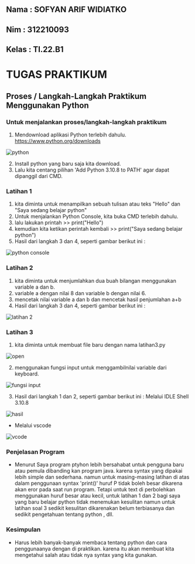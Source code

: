 Nama    : SOFYAN ARIF WIDIATKO
--------------------------------------------------------------
Nim     : 312210093
--------------------------------------------------------------
Kelas   : TI.22.B1
--------------------------------------------------------------


<h1> TUGAS PRAKTIKUM </h1>
    <h2> Proses / Langkah-Langkah Praktikum Menggunakan Python </h2>


### Untuk menjalankan proses/langkah-langkah praktikum
1.  Mendownload aplikasi Python terlebih dahulu. https://www.python.org/downloads

![python](https://user-images.githubusercontent.com/79274212/196760522-d7e2d382-193a-43c4-b19e-f5560a7845bd.PNG)

2.  Install python yang baru saja kita download.
3.  Lalu kita centang pilihan 'Add Python 3.10.8 to PATH' agar dapat dipanggil dari CMD.

### Latihan 1
1.  kita diminta untuk menampilkan sebuah tulisan atau teks "Hello" dan "Saya sedang belajar python"
2.  Untuk menjalankan Python Console, kita buka CMD terlebih dahulu.
3.  lalu lakukan printah >> print("Hello")
4.  kemudian kita ketikan perintah kembali >> print("Saya sedang belajar python")
5.  Hasil dari langkah 3 dan 4, seperti gambar berikut ini :

![python console](https://user-images.githubusercontent.com/79274212/196760520-48f96b58-f932-40ed-8392-737556a4bcc6.PNG)

### Latihan 2
1.  kita diminta untuk menjumlahkan dua buah bilangan menggunakan variable a dan b.
2.  variable a dengan nilai 8 dan variable b dengan nilai 6.
3.  mencetak nilai variable a dan b dan mencetak hasil penjumlahan a+b
4.  Hasil dari langkah 3 dan 4, seperti gambar berikut ini :

![latihan 2](https://user-images.githubusercontent.com/79274212/196760513-6ce1ce4d-f39a-4287-be3c-40ef137d14b0.PNG)


### Latihan 3
1.  kita diminta untuk membuat file baru dengan nama latihan3.py

![open](https://user-images.githubusercontent.com/79274212/196762650-a6af943e-1211-4737-abe3-e2a3dff1382d.PNG)

2.  menggunakan fungsi input untuk menggambilnilai variable dari keyboard.

![fungsi input](https://user-images.githubusercontent.com/79274212/196760502-60f31d9e-8417-4e49-9648-06f39f1e38eb.PNG)

3.  Hasil dari langkah 1 dan 2, seperti gambar berikut ini :
    Melalui IDLE Shell 3.10.8

![hasil](https://user-images.githubusercontent.com/79274212/196763454-a1d855cf-bb14-4773-9700-5ed4cde8f676.PNG)

*   Melalui vscode

![vcode](https://user-images.githubusercontent.com/79274212/196762664-37ac9a94-73f6-4599-bea9-281c13b24772.PNG)


### Penjelasan Program

*   Menurut Saya program ptyhon lebih bersahabat untuk pengguna baru atau pemula dibanding kan program java. karena syntax yang dipakai lebih simple dan sederhana. namun untuk masing-masing latihan di atas dalam penggunaan syntax 'print()' huruf P tidak boleh besar dikarena akan eror pada saat run program. Tetapi untuk text di perbolehkan menggunakan huruf besar atau kecil, untuk latihan 1 dan 2 bagi saya yang baru belajar python tidak menemukan kesulitan namun untuk latihan soal 3 sedikit kesulitan dikarenakan belum terbiasanya dan sedikit pengetahuan tentang python , dll.

### Kesimpulan 

*   Harus lebih banyak-banyak membaca tentang python dan cara penggunaanya dengan di praktikan. karena itu akan membuat kita mengetahui salah atau tidak nya syntax yang kita gunakan.




